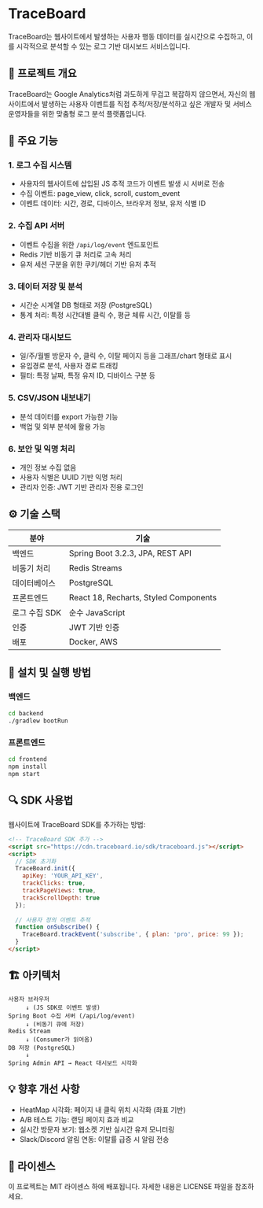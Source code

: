 # TraceBoard

TraceBoard는 웹사이트에서 발생하는 사용자 행동 데이터를 실시간으로 수집하고, 이를 시각적으로 분석할 수 있는 로그 기반 대시보드 서비스입니다.

## 🧠 프로젝트 개요

TraceBoard는 Google Analytics처럼 과도하게 무겁고 복잡하지 않으면서, 자신의 웹사이트에서 발생하는 사용자 이벤트를 직접 추적/저장/분석하고 싶은 개발자 및 서비스 운영자들을 위한 맞춤형 로그 분석 플랫폼입니다.

## 🧩 주요 기능

### 1. 로그 수집 시스템
- 사용자의 웹사이트에 삽입된 JS 추적 코드가 이벤트 발생 시 서버로 전송
- 수집 이벤트: page_view, click, scroll, custom_event
- 이벤트 데이터: 시간, 경로, 디바이스, 브라우저 정보, 유저 식별 ID

### 2. 수집 API 서버
- 이벤트 수집을 위한 `/api/log/event` 엔드포인트
- Redis 기반 비동기 큐 처리로 고속 처리
- 유저 세션 구분을 위한 쿠키/헤더 기반 유저 추적

### 3. 데이터 저장 및 분석
- 시간순 시계열 DB 형태로 저장 (PostgreSQL)
- 통계 처리: 특정 시간대별 클릭 수, 평균 체류 시간, 이탈률 등

### 4. 관리자 대시보드
- 일/주/월별 방문자 수, 클릭 수, 이탈 페이지 등을 그래프/chart 형태로 표시
- 유입경로 분석, 사용자 경로 트래킹
- 필터: 특정 날짜, 특정 유저 ID, 디바이스 구분 등

### 5. CSV/JSON 내보내기
- 분석 데이터를 export 가능한 기능
- 백업 및 외부 분석에 활용 가능

### 6. 보안 및 익명 처리
- 개인 정보 수집 없음
- 사용자 식별은 UUID 기반 익명 처리
- 관리자 인증: JWT 기반 관리자 전용 로그인

## ⚙️ 기술 스택

| 분야 | 기술 |
|------|------|
| 백엔드 | Spring Boot 3.2.3, JPA, REST API |
| 비동기 처리 | Redis Streams |
| 데이터베이스 | PostgreSQL |
| 프론트엔드 | React 18, Recharts, Styled Components |
| 로그 수집 SDK | 순수 JavaScript |
| 인증 | JWT 기반 인증 |
| 배포 | Docker, AWS |

## 🔧 설치 및 실행 방법

### 백엔드

```bash
cd backend
./gradlew bootRun
```

### 프론트엔드

```bash
cd frontend
npm install
npm start
```

## 🔍 SDK 사용법

웹사이트에 TraceBoard SDK를 추가하는 방법:

```html
<!-- TraceBoard SDK 추가 -->
<script src="https://cdn.traceboard.io/sdk/traceboard.js"></script>
<script>
  // SDK 초기화
  TraceBoard.init({
    apiKey: 'YOUR_API_KEY',
    trackClicks: true,
    trackPageViews: true,
    trackScrollDepth: true
  });
  
  // 사용자 정의 이벤트 추적
  function onSubscribe() {
    TraceBoard.trackEvent('subscribe', { plan: 'pro', price: 99 });
  }
</script>
```

## 🏗️ 아키텍처

```
사용자 브라우저
     ↓ (JS SDK로 이벤트 발생)
Spring Boot 수집 서버 (/api/log/event)
     ↓ (비동기 큐에 저장)
Redis Stream
     ↓ (Consumer가 읽어옴)
DB 저장 (PostgreSQL)
     ↓
Spring Admin API → React 대시보드 시각화
```

## 💡 향후 개선 사항

- HeatMap 시각화: 페이지 내 클릭 위치 시각화 (좌표 기반)
- A/B 테스트 기능: 랜딩 페이지 효과 비교
- 실시간 방문자 보기: 웹소켓 기반 실시간 유저 모니터링
- Slack/Discord 알림 연동: 이탈률 급증 시 알림 전송

## 📝 라이센스

이 프로젝트는 MIT 라이센스 하에 배포됩니다. 자세한 내용은 LICENSE 파일을 참조하세요.